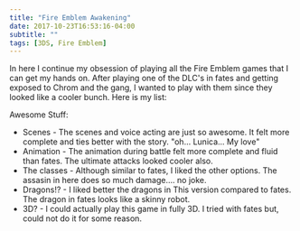 ```yaml
---
title: "Fire Emblem Awakening"
date: 2017-10-23T16:53:16-04:00
subtitle: ""
tags: [3DS, Fire Emblem]
---
```


In here I continue my obsession of playing all the Fire Emblem games that I can get my hands on. After playing one of the DLC's in fates and getting exposed to Chrom and the gang, I wanted to play with them since they looked like a cooler bunch. Here is my list:

Awesome Stuff:

* Scenes - The scenes and voice acting are just so awesome. It felt more complete and ties better with the story. "oh... Lunica... My love"
* Animation - The animation during battle felt more complete and fluid than fates. The ultimate attacks looked cooler also.
* The classes - Although similar to fates, I liked the other options. The assasin in here does so much damage.... no joke.
* Dragons!? - I liked better the dragons in This version compared to fates. The dragon in fates looks like a skinny robot.
* 3D? - I could actually play this game in fully 3D. I tried with fates but, could not do it for some reason.

